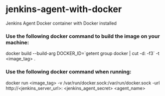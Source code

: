 # jenkins-agent-with-docker
Jenkins Agent Docker container with Docker installed

### Use the following docker command to build the image on your machine: ###
docker build --build-arg DOCKER_ID=\`getent group docker | cut -d: -f3\` -t <image_tag> .

### Use the following docker command when running: ###
docker run <image_tag> -v /var/run/docker.sock:/var/run/docker.sock -url http://<jenkins_server_url>:<port> <jenkins_agent_secret> <agent_name>
